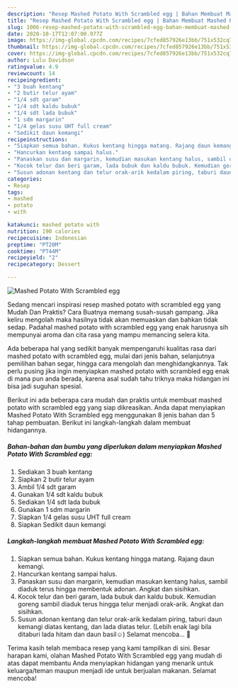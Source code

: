 ```yaml
---
description: "Resep Mashed Potato With Scrambled egg | Bahan Membuat Mashed Potato With Scrambled egg Yang Paling Enak"
title: "Resep Mashed Potato With Scrambled egg | Bahan Membuat Mashed Potato With Scrambled egg Yang Paling Enak"
slug: 1006-resep-mashed-potato-with-scrambled-egg-bahan-membuat-mashed-potato-with-scrambled-egg-yang-paling-enak
date: 2020-10-17T12:07:00.977Z
image: https://img-global.cpcdn.com/recipes/7cfed857926e13bb/751x532cq70/mashed-potato-with-scrambled-egg-foto-resep-utama.jpg
thumbnail: https://img-global.cpcdn.com/recipes/7cfed857926e13bb/751x532cq70/mashed-potato-with-scrambled-egg-foto-resep-utama.jpg
cover: https://img-global.cpcdn.com/recipes/7cfed857926e13bb/751x532cq70/mashed-potato-with-scrambled-egg-foto-resep-utama.jpg
author: Lulu Davidson
ratingvalue: 4.9
reviewcount: 14
recipeingredient:
- "3 buah kentang"
- "2 butir telur ayam"
- "1/4 sdt garam"
- "1/4 sdt kaldu bubuk"
- "1/4 sdt lada bubuk"
- "1 sdm margarin"
- "1/4 gelas susu UHT full cream"
- "Sedikit daun kemangi"
recipeinstructions:
- "Siapkan semua bahan. Kukus kentang hingga matang. Rajang daun kemangi."
- "Hancurkan kentang sampai halus."
- "Panaskan susu dan margarin, kemudian masukan kentang halus, sambil diaduk terus hingga membentuk adonan. Angkat dan sisihkan."
- "Kocok telur dan beri garam, lada bubuk dan kaldu bubuk. Kemudian goreng sambil diaduk terus hingga telur menjadi orak-arik. Angkat dan sisihkan."
- "Susun adonan kentang dan telur orak-arik kedalam piring, taburi daun kemangi diatas kentang, dan lada diatas telur. (Lebih enak lagi bila ditaburi lada hitam dan daun basil☺) Selamat mencoba... 🤗"
categories:
- Resep
tags:
- mashed
- potato
- with

katakunci: mashed potato with 
nutrition: 190 calories
recipecuisine: Indonesian
preptime: "PT20M"
cooktime: "PT44M"
recipeyield: "2"
recipecategory: Dessert

---
```



![Mashed Potato With Scrambled egg](https://img-global.cpcdn.com/recipes/7cfed857926e13bb/751x532cq70/mashed-potato-with-scrambled-egg-foto-resep-utama.jpg)

Sedang mencari inspirasi resep mashed potato with scrambled egg yang Mudah Dan Praktis? Cara Buatnya memang susah-susah gampang. Jika keliru mengolah maka hasilnya tidak akan memuaskan dan bahkan tidak sedap. Padahal mashed potato with scrambled egg yang enak harusnya sih mempunyai aroma dan cita rasa yang mampu memancing selera kita.

Ada beberapa hal yang sedikit banyak mempengaruhi kualitas rasa dari mashed potato with scrambled egg, mulai dari jenis bahan, selanjutnya pemilihan bahan segar, hingga cara mengolah dan menghidangkannya. Tak perlu pusing jika ingin menyiapkan mashed potato with scrambled egg enak di mana pun anda berada, karena asal sudah tahu triknya maka hidangan ini bisa jadi suguhan spesial.




Berikut ini ada beberapa cara mudah dan praktis untuk membuat mashed potato with scrambled egg yang siap dikreasikan. Anda dapat menyiapkan Mashed Potato With Scrambled egg menggunakan 8 jenis bahan dan 5 tahap pembuatan. Berikut ini langkah-langkah dalam membuat hidangannya.

<!--inarticleads1-->

##### Bahan-bahan dan bumbu yang diperlukan dalam menyiapkan Mashed Potato With Scrambled egg:

1. Sediakan 3 buah kentang
1. Siapkan 2 butir telur ayam
1. Ambil 1/4 sdt garam
1. Gunakan 1/4 sdt kaldu bubuk
1. Sediakan 1/4 sdt lada bubuk
1. Gunakan 1 sdm margarin
1. Siapkan 1/4 gelas susu UHT full cream
1. Siapkan Sedikit daun kemangi




<!--inarticleads2-->

##### Langkah-langkah membuat Mashed Potato With Scrambled egg:

1. Siapkan semua bahan. Kukus kentang hingga matang. Rajang daun kemangi.
1. Hancurkan kentang sampai halus.
1. Panaskan susu dan margarin, kemudian masukan kentang halus, sambil diaduk terus hingga membentuk adonan. Angkat dan sisihkan.
1. Kocok telur dan beri garam, lada bubuk dan kaldu bubuk. Kemudian goreng sambil diaduk terus hingga telur menjadi orak-arik. Angkat dan sisihkan.
1. Susun adonan kentang dan telur orak-arik kedalam piring, taburi daun kemangi diatas kentang, dan lada diatas telur. (Lebih enak lagi bila ditaburi lada hitam dan daun basil☺) Selamat mencoba... 🤗




Terima kasih telah membaca resep yang kami tampilkan di sini. Besar harapan kami, olahan Mashed Potato With Scrambled egg yang mudah di atas dapat membantu Anda menyiapkan hidangan yang menarik untuk keluarga/teman maupun menjadi ide untuk berjualan makanan. Selamat mencoba!
